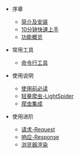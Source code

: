 * 序章
  * [简介及安装](README.md)
  * [10分钟快速上手](getready/10分钟上手.md)
  * [功能概览]()

* 常用工具
  * [命令行工具](command/cmdline.md)

* 使用说明
  * [使用前必读]()
  * [轻量爬虫-LightSpider]()
  * [爬虫集成]()

* 使用进阶
  * [请求-Request]()
  * [响应-Response]()
  * [浏览器渲染]()
